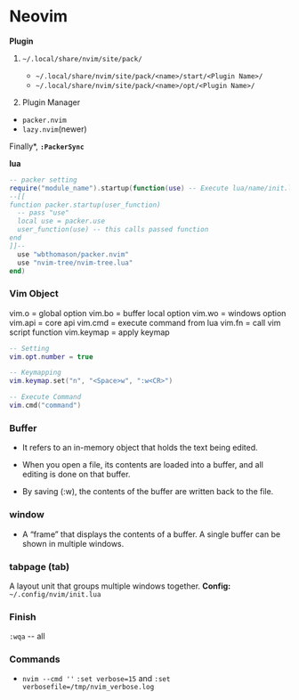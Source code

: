 # Neovim


**Plugin**
1. `~/.local/share/nvim/site/pack/`
    * `~/.local/share/nvim/site/pack/<name>/start/<Plugin Name>/`
    * `~/.local/share/nvim/site/pack/<name>/opt/<Plugin Name>/`

2. Plugin Manager

* `packer.nvim`
* `lazy.nvim`(newer)

Finally*, **`:PackerSync
`**

**lua**
```lua
-- packer setting
require("module_name").startup(function(use) -- Execute lua/name/init.lua or lua/name.lua and become that returnvalue 
--[[
function packer.startup(user_function)
  -- pass "use"
  local use = packer.use
  user_function(use) -- this calls passed function
end
]]--
  use "wbthomason/packer.nvim"
  use "nvim-tree/nvim-tree.lua"
end)
```
### Vim Object


vim.o = global option
vim.bo = buffer local option
vim.wo = windows option
vim.api = core api
vim.cmd = execute command from lua
vim.fn = call vim script function
vim.keymap = apply keymap

```lua
-- Setting
vim.opt.number = true

-- Keymapping
vim.keymap.set("n", "<Space>w", ":w<CR>")

-- Execute Command
vim.cmd("command")
```

### Buffer
* It refers to an in-memory object that holds the text being edited.

* When you open a file, its contents are loaded into a buffer, and all editing is done on that buffer.

* By saving (:w), the contents of the buffer are written back to the file.

### window
* A “frame” that displays the contents of a buffer. A single buffer can be shown in multiple windows.

### tabpage (tab)
A layout unit that groups multiple windows together. 
**Config:**
`~/.config/nvim/init.lua`


### Finish
`:wqa` -- all


### Commands

* `nvim --cmd ''`
`:set verbose=15` and `:set verbosefile=/tmp/nvim_verbose.log`
